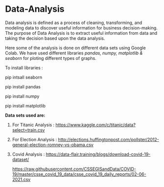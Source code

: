 # Data-Analysis
Data analysis is defined as a process of cleaning, transforming, and modeling data to discover useful information for business decision-making. The purpose of Data Analysis is to extract useful information from data and taking the decision based upon the data analysis.

Here some of the analysis is done on different data sets using Google Colab. We have used different libraries *pandas, numpy, matplotlib & seaborn* for ploting different types of graphs.

To install libraries :  

pip intsall seaborn

pip install pandas
                       
pip install numpy
                       
pip install matplotlib

**Data sets used are:** 

1. For Titanic Analysis : 
https://www.kaggle.com/c/titanic/data?select=train.csv

2. For Election Analysis : http://elections.huffingtonpost.com/pollster/2012-general-election-romney-vs-obama.csv 

3. Covid Analysis : https://data-flair.training/blogs/download-covid-19-dataset/

    https://raw.githubusercontent.com/CSSEGISandData/COVID-19/master/csse_covid_19_data/csse_covid_19_daily_reports/02-06-2021.csv
